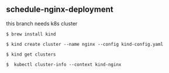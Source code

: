 ## schedule-nginx-deployment
this branch needs k8s cluster
```
$ brew install kind
```
```
$ kind create cluster --name nginx --config kind-config.yaml
```
```
$ kind get clusters
```
```
$  kubectl cluster-info --context kind-nginx
```